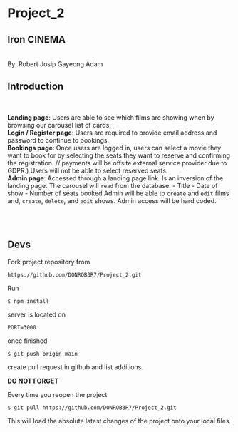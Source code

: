 # Project_2 

## Iron CINEMA

<br>
By:
Robert
Josip
Gayeong
Adam
<br>

## Introduction

<br>

**Landing page**: Users are able to see which films are showing when by browsing our carousel list of cards.
<br>
**Login / Register page**: Users are required to provide email address and password to continue to bookings.
<br>
**Bookings page**: Once users are logged in, users can select a movie they want to book for by selecting the seats they want to reserve and confirming the registration. 
// payments will be offsite external service provider due to GDPR.) Users will not be able to select reserved seats.
<br>
**Admin page**: Accessed through a landing page link. Is an inversion of the landing page. The carousel will `read` from the database:
    -   Title
    -   Date of show
    -   Number of seats booked
Admin will be able to `create` and `edit` films and, `create`, `delete`, and `edit` shows. Admin access will be hard coded.

<br>
<br>

## Devs
Fork project repository from 

```
https://github.com/DONROB3R7/Project_2.git
```

Run
```VSCode terminal
$ npm install
```

server is located on
```
PORT=3000
```

once finished 
```VSCode terminal
$ git push origin main
```
create pull request in github and list additions.

<b>DO NOT FORGET</b>

Every time you reopen the project

```VSCode terminal
$ git pull https://github.com/DONROB3R7/Project_2.git
```
This will load the absolute latest changes of the project onto your local files.
